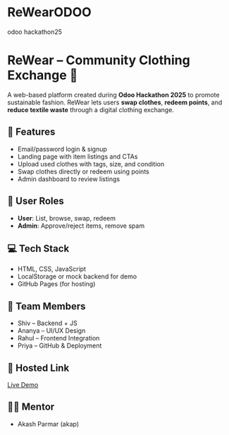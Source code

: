 # ReWearODOO
odoo hackathon25

# ReWear – Community Clothing Exchange 👕

A web-based platform created during **Odoo Hackathon 2025** to promote sustainable fashion. ReWear lets users **swap clothes**, **redeem points**, and **reduce textile waste** through a digital clothing exchange.

## 🔧 Features
- Email/password login & signup
- Landing page with item listings and CTAs
- Upload used clothes with tags, size, and condition
- Swap clothes directly or redeem using points
- Admin dashboard to review listings

## 🌟 User Roles
- **User**: List, browse, swap, redeem
- **Admin**: Approve/reject items, remove spam

## 💻 Tech Stack
- HTML, CSS, JavaScript
- LocalStorage or mock backend for demo
- GitHub Pages (for hosting)

## 👥 Team Members
- Shiv – Backend + JS
- Ananya – UI/UX Design
- Rahul – Frontend Integration
- Priya – GitHub & Deployment

## 🚀 Hosted Link
[Live Demo](https://your-github-username.github.io/rewear)

## 👨‍🏫 Mentor
- Akash Parmar (akap)
